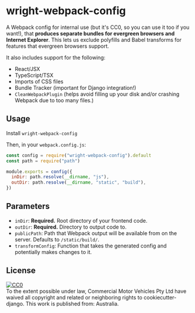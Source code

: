 # wright-webpack-config

A Webpack config for internal use (but it's CC0, so you can use it too if you want!), that **produces separate bundles for evergreen browsers and Internet Explorer**. This lets us exclude polyfills and Babel transforms for features that evergreen browsers support.

It also includes support for the following:

- React/JSX
- TypeScript/TSX
- Imports of CSS files
- Bundle Tracker (important for Django integration!)
- `CleanWebpackPlugin` (helps avoid filling up your disk and/or crashing Webpack due to too many files.)

## Usage

Install `wright-webpack-config`

Then, in your `webpack.config.js`:

```js
const config = require("wright-webpack-config").default
const path = require("path")

module.exports = config({
  inDir: path.resolve(__dirname, "js"),
  outDir: path.resolve(__dirname, "static", "build"),
})
```

## Parameters

- `inDir`: **Required.** Root directory of your frontend code.
- `outDir`: **Required.** Directory to output code to.
- `publicPath`: Path that Webpack output will be available from on the server. Defaults to `/static/build/`.
- `transformConfig`: Function that takes the generated config and potentially makes changes to it.

## License

<p xmlns:dct="http://purl.org/dc/terms/" xmlns:vcard="http://www.w3.org/2001/vcard-rdf/3.0#">
  <a rel="license"
     href="http://creativecommons.org/publicdomain/zero/1.0/">
    <img src="http://i.creativecommons.org/p/zero/1.0/88x31.png" style="border-style: none;" alt="CC0" />
  </a>
  <br />
  To the extent possible under law,
  <span resource="[_:publisher]" rel="dct:publisher">
    <span property="dct:title">Commercial Motor Vehicles Pty Ltd</span></span>
  have waived all copyright and related or neighboring rights to
  <span property="dct:title">cookiecutter-django</span>.
This work is published from:
<span property="vcard:Country" datatype="dct:ISO3166"
      content="AU" about="[_:publisher]">
  Australia</span>.
</p>
